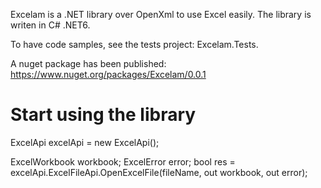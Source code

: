 Excelam is a .NET library over OpenXml to use Excel easily.
The library is writen in C# .NET6.

To have code samples, see the tests project: Excelam.Tests.

A nuget package has been published:
https://www.nuget.org/packages/Excelam/0.0.1

# Start using the library

ExcelApi excelApi = new ExcelApi();

ExcelWorkbook workbook;
ExcelError error;
bool res = excelApi.ExcelFileApi.OpenExcelFile(fileName, out workbook, out error);
